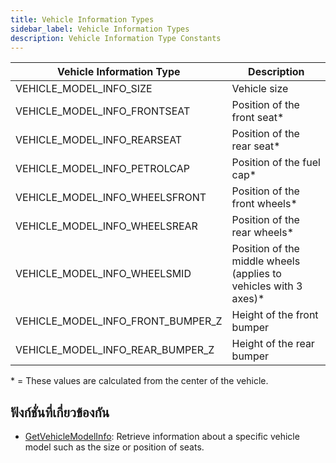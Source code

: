 ```yaml
---
title: Vehicle Information Types
sidebar_label: Vehicle Information Types
description: Vehicle Information Type Constants
---
```


| Vehicle Information Type          | Description                                                       |
| --------------------------------- | ----------------------------------------------------------------- |
| VEHICLE_MODEL_INFO_SIZE           | Vehicle size                                                      |
| VEHICLE_MODEL_INFO_FRONTSEAT      | Position of the front seat\*                                      |
| VEHICLE_MODEL_INFO_REARSEAT       | Position of the rear seat\*                                       |
| VEHICLE_MODEL_INFO_PETROLCAP      | Position of the fuel cap\*                                        |
| VEHICLE_MODEL_INFO_WHEELSFRONT    | Position of the front wheels\*                                    |
| VEHICLE_MODEL_INFO_WHEELSREAR     | Position of the rear wheels\*                                     |
| VEHICLE_MODEL_INFO_WHEELSMID      | Position of the middle wheels (applies to vehicles with 3 axes)\* |
| VEHICLE_MODEL_INFO_FRONT_BUMPER_Z | Height of the front bumper                                        |
| VEHICLE_MODEL_INFO_REAR_BUMPER_Z  | Height of the rear bumper                                         |

\* = These values are calculated from the center of the vehicle.

## ฟังก์ชั่นที่เกี่ยวข้องกัน

- [GetVehicleModelInfo](../functions/GetVehicleModelInfo): Retrieve information about a specific vehicle model such as the size or position of seats.
